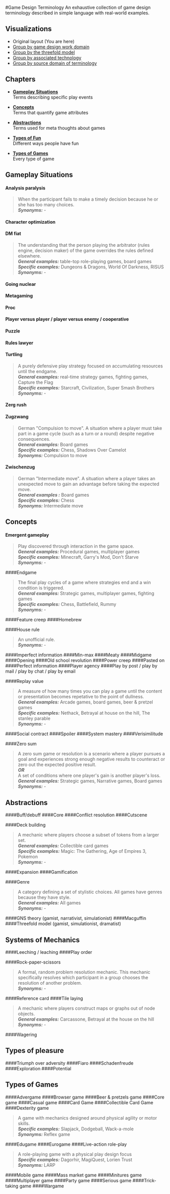 #Game Design Terminology
An exhaustive collection of game design terminology described in simple language with real-world examples.

## Visualizations
* Original layout (You are here)
* [Group by game design work domain]()
* [Group by the threefold model]()
* [Group by associated technology]()
* [Group by source domain of terminology]()

## Chapters
* [**Gameplay Situations**](https://github.com/Dragonsdoom/gdterms/blob/master/terms.md#gameplay-situations)  
Terms describing specific play events

* [**Concepts**](https://github.com/Dragonsdoom/gdterms/blob/master/terms.md#concepts)  
Terms that quantify game attributes

* [**Abstractions**](https://github.com/Dragonsdoom/gdterms/blob/master/terms.md#abstractions)  
Terms used for meta thoughts about games

* [**Types of Fun**](https://github.com/Dragonsdoom/gdterms/blob/master/terms.md#types-of-fun)  
Different ways people have fun

* [**Types of Games**](https://github.com/Dragonsdoom/gdterms/blob/master/terms.md#types-of-games)  
Every type of game

## Gameplay Situations
#### **Analysis paralysis**
> When the participant fails to make a timely decision because he or she has too many choices.  
***Synonyms:*** -

#### **Character optimization**  

#### **DM fiat**  
> The understanding that the person playing the arbitrator (rules engine, decision maker) of the game overrides the rules defined elsewhere.  
***General examples:*** table-top role-playing games, board games  
***Specific examples:*** Dungeons & Dragons, World Of Darkness, RISUS  
***Synonyms:*** -  

#### **Going nuclear**  

#### **Metagaming**  

#### **Proc**  

#### **Player versus player / player versus enemy / cooperative**  

#### **Puzzle**  

#### **Rules lawyer**  

#### **Turtling**  
> A purely defensive play strategy focused on accumulating resources until the endgame.  
***General examples:*** real-time strategy games, fighting games, Capture the Flag  
***Specific examples:*** Starcraft, Civilization, Super Smash Brothers  
***Synonyms:*** -  

#### **Zerg rush**  

#### **Zugzwang**  
> German "Compulsion to move". A situation where a player must take part in a game cycle (such as a turn or a round) despite negative consequences.  
***General examples:*** Board games  
***Specific examples:*** Chess, Shadows Over Camelot  
***Synonyms:*** Compulsion to move  

#### **Zwischenzug**  
> German "Intermediate move". A situation where a player takes an unexpected move to gain an advantage before taking the expected move.  
***General examples :*** Board games  
***Specific examples:*** Chess  
***Synonyms:*** Intermediate move

## Concepts
#### Emergent gameplay
> Play discovered through interaction in the game space.  
***General examples:*** Procedural games, multiplayer games  
***Specific examples:*** Minecraft, Garry's Mod, Don't Starve  
***Synonyms:*** -  

####Endgame
> The final play cycles of a game where strategies end and a win condition is triggered.  
***General examples:*** Strategic games, multiplayer games, fighting games  
***Specific examples:*** Chess, Battlefield, Rummy  
***Synonyms:*** -  

####Feature creep
####Homebrew

####House rule
> An unofficial rule.  
***Synonyms:*** -

####Imperfect information
####Min-max
####Meaty
####Midgame
####Opening
####Old school revolution
####Power creep
####Pasted on
####Perfect information
####Player agency
####Play by post / play by mail / play by chat / play by email

####Replay value
> A measure of how many times you can play a game until the content or presentation becomes repetative to the point of dullness.  
***General examples:*** Arcade games, board games, beer & pretzel games  
***Specific examples:*** Nethack, Betrayal at house on the hill, The stanley parable  
***Synonyms:*** -

####Social contract
####Spoiler
####System mastery
####Verisimilitude

####Zero sum
> A zero sum game or resolution is a scenario where a player pursues a goal and experiences strong enough negative results to counteract or zero out the expected positive result.  
***OR***  
A set of conditions where one player's gain is another player's loss.  
***General examples:*** Strategic games, Narrative games, Board games  
***Synonyms:*** -  

## Abstractions
####Buff/debuff
####Core
####Conflict resolution
####Cutscene

####Deck building
> A mechanic where players choose a subset of tokens from a larger set.  
***General examples:*** Collectible card games  
***Specific examples:*** Magic: The Gathering, Age of Empires 3, Pokemon  
***Synonyms:*** -

####Expansion
####Gamification

####Genre
> A category defining a set of stylistic choices. All games have genres because they have style.  
***General examples:*** All games  
***Synonyms:*** -  

####GNS theory (gamist, narrativist, simulationist)
####Macguffin
####Threefold model (gamist, simulationist, dramatist)

## Systems of Mechanics
####Leeching / leaching
####Play order

####Rock-paper-scissors
> A formal, random problem resolution mechanic. This mechanic specifically resolves which participant in a group chooses the resolution of another problem.  
***Synonyms:*** -  

####Reference card
####Tile laying
> A mechanic where players construct maps or graphs out of node objects.  
***General examples:*** Carcassone, Betrayal at the house on the hill  
***Synonyms:*** -  

####Wagering

## Types of pleasure
####Triumph over adversity
####Fiaro
####Schadenfreude
####Exploration
####Potential

## Types of Games
####Advergame
####Browser game
####Beer & pretzels game
####Core game
####Casual game
####Card Game
####Collectible Card Game
####Dexterity game
> A game with mechanics designed around physical agility or motor skills.  
***Specific examples:*** Slapjack, Dodgeball, Wack-a-mole  
***Synonyms:*** Reflex game  

####Edugame
####Eurogame
####Live-action role-play
> A role-playing game with a physical play design focus  
***Specific examples:*** Dagorhir, MagiQuest, Lorien Trust  
***Synonyms:*** LARP  

####Mobile game
####Mass market game
####Minitures game
####Multiplayer game
####Party game
####Serious game
####Trick-taking game
####Wargame
